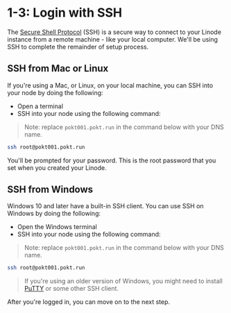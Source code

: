 # 1-3: Login with SSH

The [Secure Shell Protocol](https://en.wikipedia.org/wiki/Secure_Shell) (SSH) is a secure way to connect to your Linode instance from a remote machine - like your local computer. We'll be using SSH to complete the remainder of setup process.

## SSH from Mac or Linux
If you're using a Mac, or Linux, on your local machine, you can SSH into your node by doing the following:

- Open a terminal
- SSH into your node using the following command:
> Note: replace `pokt001.pokt.run` in the command below with your DNS name.

```bash
ssh root@pokt001.pokt.run
```

You'll be prompted for your password. This is the root password that you set when you created your Linode.

## SSH from Windows

Windows 10 and later have a built-in SSH client. You can use SSH on Windows by doing the following:

- Open the Windows terminal
- SSH into your node using the following command:
> Note: replace `pokt001.pokt.run` in the command below with your DNS name.

```bash
ssh root@pokt001.pokt.run
```

> If you're using an older version of Windows, you might need to install [PuTTY](https://www.putty.org/) or some other SSH client.


After you're logged in, you can move on to the next step.

